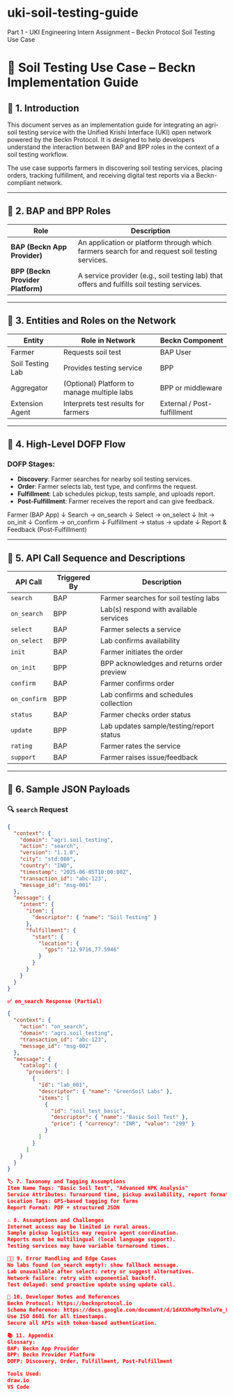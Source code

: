 # uki-soil-testing-guide
Part 1 - UKI Engineering Intern Assignment – Beckn Protocol Soil Testing Use Case
# 🌾 Soil Testing Use Case – Beckn Implementation Guide

## 📘 1. Introduction

This document serves as an implementation guide for integrating an agri-soil testing service with the Unified Krishi Interface (UKI) open network powered by the Beckn Protocol. It is designed to help developers understand the interaction between BAP and BPP roles in the context of a soil testing workflow.

The use case supports farmers in discovering soil testing services, placing orders, tracking fulfillment, and receiving digital test reports via a Beckn-compliant network.

---

## 🧱 2. BAP and BPP Roles

| Role | Description |
|------|-------------|
| **BAP (Beckn App Provider)** | An application or platform through which farmers search for and request soil testing services. |
| **BPP (Beckn Provider Platform)** | A service provider (e.g., soil testing lab) that offers and fulfills soil testing services. |

---

## 👥 3. Entities and Roles on the Network

| Entity             | Role in Network           | Beckn Component  |
|--------------------|---------------------------|------------------|
| Farmer             | Requests soil test         | BAP User         |
| Soil Testing Lab   | Provides testing service   | BPP              |
| Aggregator         | (Optional) Platform to manage multiple labs | BPP or middleware |
| Extension Agent    | Interprets test results for farmers | External / Post-fulfillment |

---

## 🔄 4. High-Level DOFP Flow

### DOFP Stages:
- **Discovery**: Farmer searches for nearby soil testing services.
- **Order**: Farmer selects lab, test type, and confirms the request.
- **Fulfillment**: Lab schedules pickup, tests sample, and uploads report.
- **Post-Fulfillment**: Farmer receives the report and can give feedback.

Farmer (BAP App)
↓
Search → on_search
↓
Select → on_select
↓
Init → on_init
↓
Confirm → on_confirm
↓
Fulfillment → status → update
↓
Report & Feedback (Post-Fulfillment)


---

## 🧪 5. API Call Sequence and Descriptions

| API Call     | Triggered By | Description |
|--------------|--------------|-------------|
| `search`     | BAP          | Farmer searches for soil testing labs |
| `on_search`  | BPP          | Lab(s) respond with available services |
| `select`     | BAP          | Farmer selects a service |
| `on_select`  | BPP          | Lab confirms availability |
| `init`       | BAP          | Farmer initiates the order |
| `on_init`    | BPP          | BPP acknowledges and returns order preview |
| `confirm`    | BAP          | Farmer confirms order |
| `on_confirm` | BPP          | Lab confirms and schedules collection |
| `status`     | BAP          | Farmer checks order status |
| `update`     | BPP          | Lab updates sample/testing/report status |
| `rating`     | BAP          | Farmer rates the service |
| `support`    | BAP          | Farmer raises issue/feedback |

---

## 📄 6. Sample JSON Payloads

### 🔍 `search` Request
```json
{
  "context": {
    "domain": "agri.soil_testing",
    "action": "search",
    "version": "1.1.0",
    "city": "std:080",
    "country": "IND",
    "timestamp": "2025-06-05T10:00:00Z",
    "transaction_id": "abc-123",
    "message_id": "msg-001"
  },
  "message": {
    "intent": {
      "item": {
        "descriptor": { "name": "Soil Testing" }
      },
      "fulfillment": {
        "start": {
          "location": {
            "gps": "12.9716,77.5946"
          }
        }
      }
    }
  }
}

✅ on_search Response (Partial)

{
  "context": {
    "action": "on_search",
    "domain": "agri.soil_testing",
    "transaction_id": "abc-123",
    "message_id": "msg-002"
  },
  "message": {
    "catalog": {
      "providers": [
        {
          "id": "lab_001",
          "descriptor": { "name": "GreenSoil Labs" },
          "items": [
            {
              "id": "soil_test_basic",
              "descriptor": { "name": "Basic Soil Test" },
              "price": { "currency": "INR", "value": "299" }
            }
          ]
        }
      ]
    }
  }
}

🏷️ 7. Taxonomy and Tagging Assumptions
Item Name Tags: "Basic Soil Test", "Advanced NPK Analysis"
Service Attributes: Turnaround time, pickup availability, report format
Location Tags: GPS-based tagging for farms
Report Format: PDF + structured JSON

⚠️ 8. Assumptions and Challenges
Internet access may be limited in rural areas.
Sample pickup logistics may require agent coordination.
Reports must be multilingual (local language support).
Testing services may have variable turnaround times.

🧑‍💻 9. Error Handling and Edge Cases
No labs found (on_search empty): show fallback message.
Lab unavailable after select: retry or suggest alternatives.
Network failure: retry with exponential backoff.
Test delayed: send proactive update using update call.

🔗 10. Developer Notes and References
Beckn Protocol: https://becknprotocol.io
Schema Reference: https://docs.google.com/document/d/1dAXXhoMpTKnluYe_LKUFBM66K0IfHRVTHMzH_ECKNDA/edit
Use ISO 8601 for all timestamps.
Secure all APIs with token-based authentication.

📚 11. Appendix
Glossary:
BAP: Beckn App Provider
BPP: Beckn Provider Platform
DOFP: Discovery, Order, Fulfillment, Post-Fulfillment

Tools Used:
draw.io
VS Code
